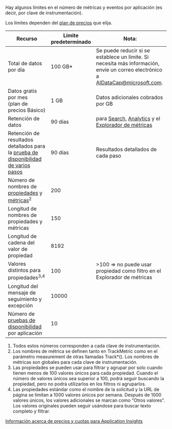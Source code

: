 Hay algunos límites en el número de métricas y eventos por aplicación (es decir, por clave de instrumentación). 

Los límites dependen del [plan de precios](https://azure.microsoft.com/pricing/details/application-insights/) que elija.

| **Recurso** | **Límite predeterminado** | **Nota:**
| --- | --- | --- |
| Total de datos por día | 100 GB* | Se puede reducir si se establece un límite. Si necesita más información, envíe un correo electrónico a AIDataCap@microsoft.com. 
| Datos gratis por mes<br/> (plan de precios Básico) | 1 GB | Datos adicionales cobrados por GB
| Retención de datos | 90 días | para [Search](../articles/application-insights/app-insights-diagnostic-search.md), [Analytics](../articles/application-insights/app-insights-analytics.md) y el [Explorador de métricas](../articles/application-insights/app-insights-metrics-explorer.md)
| Retención de resultados detallados para la [prueba de disponibilidad de varios pasos](../articles/application-insights/app-insights-monitor-web-app-availability.md#multi-step-web-tests) | 90 días | Resultados detallados de cada paso
| Número de nombres de [propiedades](../articles/application-insights/app-insights-api-custom-events-metrics.md#properties) y [métricas](../articles/application-insights/app-insights-api-custom-events-metrics.md#properties)<sup>2</sup> | 200 | 
| Longitud de nombres de propiedades y métricas | 150 |
| Longitud de cadena del valor de propiedad | 8192 |
| Valores distintos para propiedades<sup>3,4</sup> | 100 | >100 => no puede usar propiedad como filtro en el Explorador de métricas
| Longitud del mensaje de seguimiento y excepción | 10000 |
| Número de [pruebas de disponibilidad](../articles/application-insights/app-insights-monitor-web-app-availability.md) por aplicación  | 10 |

1. Todos estos números corresponden a cada clave de instrumentación.
2. Los nombres de métrica se definen tanto en TrackMetric como en el parámetro measurement de otras llamadas Track*(). Los nombres de métricas son globales para cada clave de instrumentación.
3. Las propiedades se pueden usar para filtrar y agrupar por solo cuando tienen menos de 100 valores únicos para cada propiedad. Cuando el número de valores únicos sea superior a 100, podrá seguir buscando la propiedad, pero no podrá utilizarlos en los filtros ni agruparlos.
4. Las propiedades estándar como el nombre de la solicitud y la URL de página se limitan a 1000 valores únicos por semana. Después de 1000 valores únicos, los valores adicionales se marcan como "Otros valores". Los valores originales pueden seguir usándose para buscar texto completo y filtrar.


[Información acerca de precios y cuotas para Application Insights](../articles/application-insights/app-insights-pricing.md)

<!--HONumber=Jan17_HO1-->


